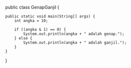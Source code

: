 public class GenapGanjil {

    public static void main(String[] args) {
        int angka = 10;

        if ((angka & 1) == 0) {
            System.out.println(angka + " adalah genap.");
        } else {
            System.out.println(angka + " adalah ganjil.");
        }
    }
}
